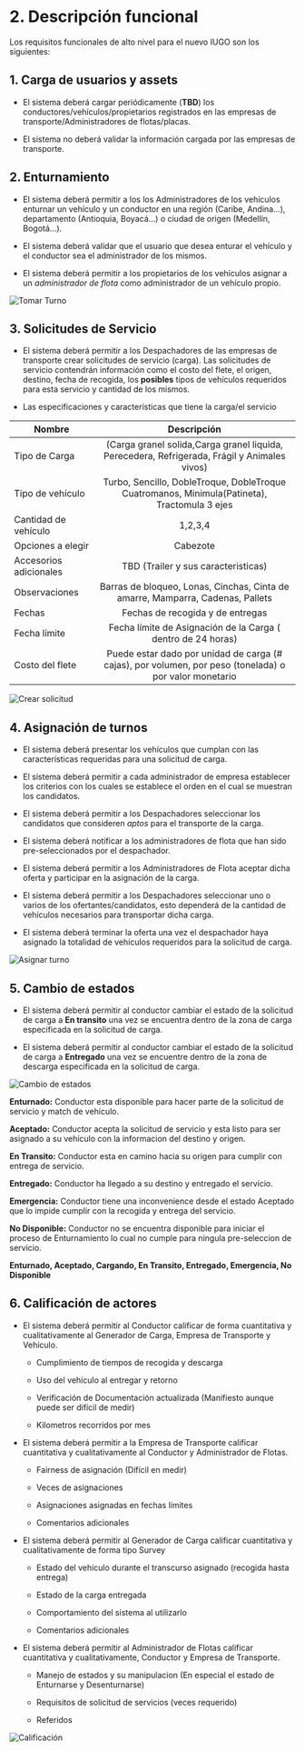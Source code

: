 # 2. Descripción funcional

Los requisitos funcionales de alto nivel para el nuevo IUGO son los siguientes:

## 1. Carga de usuarios y assets

* El sistema deberá cargar periódicamente (**TBD**) los conductores/vehículos/propietarios registrados en las empresas de transporte/Administradores de flotas/placas.

* El sistema no deberá validar la información cargada por las empresas de transporte.

## 2. Enturnamiento

* El sistema deberá permitir a los los Administradores de los vehículos enturnar un vehículo y un conductor en una región (Caribe, Andina...), departamento (Antioquia, Boyacá...) o ciudad de origen (Medellín, Bogotá...).

* El sistema deberá validar que el usuario que desea enturar el vehículo y el conductor sea el administrador de los mismos.

* El sistema deberá permitir a los propietarios de los vehículos asignar a un *administrador de flota* como administrador de un vehículo propio.

![Tomar Turno][tomar_Turno]

[tomar_Turno]: ./assets/tomar-turno.png "Tomar Turno"

## 3. Solicitudes de Servicio

* El sistema deberá permitir a los Despachadores de las empresas de transporte crear solicitudes de servicio (carga). Las solicitudes de servicio contendrán información como el costo del flete, el origen, destino, fecha de recogida, los **posibles** tipos de vehículos requeridos para esta servicio y cantidad de los mismos.

* Las especificaciones y características que tiene la carga/el servicio

| Nombre        | Descripción   | 
| ------------- |:-------------:| 
| Tipo de Carga      |  (Carga granel solida,Carga granel liquida, Perecedera, Refrigerada, Frágil y Animales vivos) |
| Tipo de vehículo    | Turbo, Sencillo, DobleTroque, DobleTroque Cuatromanos, Minimula(Patineta), Tractomula 3 ejes |
| Cantidad de vehículo    | 1,2,3,4 |
| Opciones a elegir | Cabezote      | 
| Accesorios adicionales | TBD (Trailer y sus caracteristicas)      | 
| Observaciones | Barras de bloqueo, Lonas, Cinchas, Cinta de amarre, Mamparra, Cadenas, Pallets      | 
| Fechas | Fechas de recogida y de entregas      | 
| Fecha límite |   Fecha límite de Asignación de la Carga ( dentro de 24 horas)    |
| Costo del flete |   Puede estar dado por unidad de carga (# cajas), por volumen, por peso (tonelada) o por valor monetario    | 


![Crear solicitud][crear_solicitud]

[crear_solicitud]: ./assets/creacion-solicitud-carga.png "Crear solicitud de carga"

## 4. Asignación de turnos

* El sistema deberá presentar los vehículos que cumplan con las características requeridas para una solicitud de carga.

* El sistema deberá permitir a cada administrador de empresa establecer los criterios con los cuales se establece el orden en el cual se muestran los candidatos.

* El sistema deberá permitir a los Despachadores seleccionar los candidatos que consideren *aptos* para el transporte de la carga.

* El sistema deberá notificar a los administradores de flota que han sido pre-seleccionados por el despachador.

* El sistema deberá permitir a los Administradores de Flota aceptar dicha oferta y participar en la asignación de la carga.

* El sistema deberá permitir a los Despachadores seleccionar uno o varios de los ofertantes/candidatos, esto dependerá de la cantidad de vehículos necesarios para transportar dicha carga.

* El sistema deberá terminar la oferta una vez el despachador haya asignado la totalidad de vehículos requeridos para la solicitud de carga.

![Asignar turno][asignar_turno]

[asignar_turno]: ./assets/asignacion-turnos.png "Asignar turno"

## 5. Cambio de estados

* El sistema deberá permitir al conductor cambiar el estado de la solicitud de carga a **En transito** una vez se encuentra dentro de la zona de carga especificada en la solicitud de carga.

* El sistema deberá permitir al conductor cambiar el estado de la solicitud de carga a **Entregado** una vez se encuentre dentro de la zona de descarga especificada en la solicitud de carga.

![Cambio de estados][cambio_estados]

[cambio_estados]: ./assets/cambio-estados.png "Cambio estados"

**Enturnado:** Conductor esta disponible para hacer parte de la solicitud de servicio y match de vehículo.

**Aceptado:** Conductor acepta la solicitud de servicio y esta listo para ser asignado a su vehículo con la informacion del destino y  origen.

**En Transito:** Conductor esta en camino hacia su origen para cumplir con entrega de servicio.

**Entregado:** Conductor ha llegado a su destino y entregado el servicio.

**Emergencia:** Conductor tiene una inconvenience desde el estado Aceptado que lo impide cumplir con la recogida y entrega del servicio.

**No Disponible:** Conductor no se encuentra disponible para iniciar el proceso de Enturnamiento lo cual no cumple para ningula pre-seleccion de servicio.

**Enturnado, Aceptado, Cargando, En Transito, Entregado, Emergencia, No Disponible**

## 6. Calificación de actores

* El sistema deberá permitir al Conductor calificar de forma cuantitativa y cualitativamente al Generador de Carga, Empresa de Transporte y Vehículo.

	* Cumplimiento de tiempos de recogida y descarga
   
	* Uso del vehículo al entregar y retorno
   
	* Verificación de Documentación actualizada (Manifiesto aunque puede ser difícil de medir)
      
	* Kilometros recorridos por mes
   
* El sistema deberá permitir a la Empresa de Transporte calificar cuantitativa y cualitativamente al Conductor y Administrador de Flotas.

	* Fairness de asignación (Difícil en medir)
   
	* Veces de asignaciones
   
	* Asignaciones asignadas en fechas límites
   
	* Comentarios adicionales

* El sistema deberá permitir al Generador de Carga calificar cuantitativa y cualitativamente de forma tipo Survey

	* Estado del vehículo durante el transcurso asignado (recogida hasta entrega)
	
	* Estado de la carga entregada
	
	* Comportamiento del sistema al utilizarlo
   
	* Comentarios adicionales

* El sistema deberá permitir al Administrador de Flotas calificar cuantitativa y cualitativamente, Conductor y Empresa de Transporte.

	* Manejo de estados y su manipulacion (En especial el estado de Enturnarse y Desenturnarse)
   
	* Requisitos de solicitud de servicios (veces requerido)
   
	* Referidos
   

![Calificación][calificacion]

[calificacion]: ./assets/calificacion.png "Calificacion"


